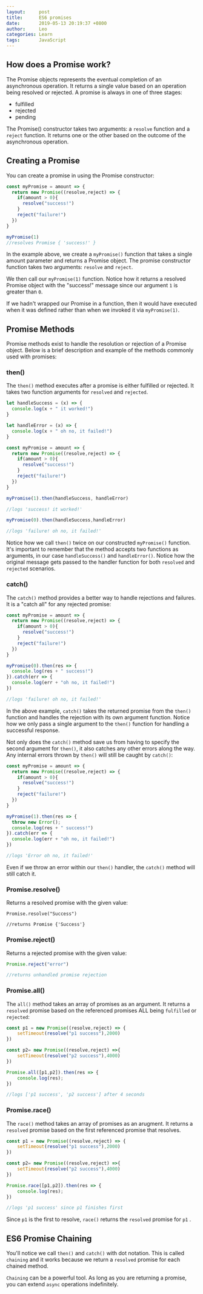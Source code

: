 ```yaml
---
layout:     post
title:      ES6 promises
date:       2019-05-13 20:19:37 +0800
author:     Leo
categories: Learn
tags:       JavaScript
---
```

## How does a Promise work?

The  Promise  objects represents the eventual completion of an asynchronous operation. It returns a single value based on an operation being  resolved  or  rejected. A promise is always in one of three stages:

-   fulfilled
-   rejected
-   pending

The  Promise()  constructor takes two arguments: a  `resolve`  function and a  `reject`  function. It returns one or the other based on the outcome of the asynchronous operation.

## Creating a Promise

You can create a promise in using the  Promise  constructor:

```js
const myPromise = amount => {
  return new Promise((resolve,reject) => {
    if(amount > 0){
      resolve("success!")
    }
    reject("failure!")
  })
}

myPromise(1)
//resolves Promise { 'success!' }
```

In the example above, we create a  `myPromise()`  function that takes a single  amount  parameter and returns a  Promise  object. The promise constructor function takes two arguments:  `resolve`  and  `reject`.

We then call our  `myPromise(1)`  function. Notice how it returns a resolved  Promise  object with the "success!" message since our argument  `1`  is greater than  `0`.

If we hadn't wrapped our  Promise  in a function, then it would have executed when it was defined rather than when we invoked it via  `myPromise(1)`.

## Promise Methods

Promise methods exist to handle the resolution or rejection of a  Promise  object. Below is a brief description and example of the methods commonly used with promises:

### then()
The  `then()`  method executes after a promise is either fulfilled or rejected. It takes two function arguments for  `resolved`  and  `rejected`.

```js
let handleSuccess = (x) => {
  console.log(x + " it worked!")
}

let handleError = (x) => {
  console.log(x + " oh no, it failed!")
}

const myPromise = amount => {
  return new Promise((resolve,reject) => {
    if(amount > 0){
      resolve("success!")
    }
    reject("failure!")
  })
}

myPromise(1).then(handleSuccess, handleError)

//logs 'success! it worked!'

myPromise(0).then(handleSuccess,handleError)

//logs 'failure! oh no, it failed!'
```

Notice how we call `then()` twice on our constructed `myPromise()` function. It's important to remember that the method accepts two functions as arguments, in our case `handleSuccess()` and `handleError()`. Notice how the original message gets passed to the handler function for both `resolved` and `rejected` scenarios.

### catch()
The `catch()` method provides a better way to handle rejections and failures. It is a "catch all" for any rejected promise:

```js
const myPromise = amount => {
  return new Promise((resolve,reject) => {
    if(amount > 0){
      resolve("success!")
    }
    reject("failure!")
  })
}

myPromise(0).then(res => {
  console.log(res + " success!")
}).catch(err => {
  console.log(err + "oh no, it failed!")
})

//logs 'failure! oh no, it failed!'
```

In the above example,  `catch()`  takes the returned promise from the  `then()`  function and handles the rejection with its own argument function. Notice how we only pass a single argument to the  `then()`  function for handling a successful response.

Not only does the  `catch()`  method save us from having to specify the second argument for  `then()`, it also catches any other errors along the way. Any internal errors thrown by  `then()`  will still be caught by  `catch()`:

```js
const myPromise = amount => {
  return new Promise((resolve,reject) => {
    if(amount > 0){
      resolve("success!")
    }
    reject("failure!")
  })
}

myPromise(1).then(res => {
  throw new Error();
  console.log(res + " success!")
}).catch(err => {
  console.log(err + "oh no, it failed!")
})

//logs 'Error oh no, it failed!'
```

Even if we throw an error within our  `then()`  handler, the  `catch()`  method will still catch it.

### Promise.resolve()

Returns a resolved promise with the given value:

```
Promise.resolve("Success")

//returns Promise {'Success'}
```

### Promise.reject()

Returns a rejected promise with the given value:

```js
Promise.reject("error")

//returns unhandled promise rejection
```

### Promise.all()

The  `all()`  method takes an array of promises as an argument. It returns a `resolved` promise based on the referenced promises ALL being `fulfilled` or `rejected`:

```js
const p1 = new Promise((resolve,reject) => {
    setTimeout(resolve("p1 success"),2000)
})

const p2= new Promise((resolve,reject) =>{
    setTimeout(resolve("p2 success"),4000)
})

Promise.all([p1,p2]).then(res => {
    console.log(res);
})

//logs ['p1 success', 'p2 success'] after 4 seconds
```

### Promise.race()

The  `race()`  method takes an array of promises as an arugment. It returns a `resolved` promise based on the first referenced promise that resolves.

```js
const p1 = new Promise((resolve,reject) => {
    setTimeout(resolve("p1 success"),2000)
})

const p2= new Promise((resolve,reject) =>{
    setTimeout(resolve("p2 success"),4000)
})

Promise.race([p1,p2]).then(res => {
    console.log(res);
})

//logs 'p1 success' since p1 finishes first
```

Since `p1` is the first to resolve, `race()` returns the `resolved` promise for `p1` .

## ES6 Promise Chaining

You'll notice we call  `then()`  and  `catch()`  with dot notation. This is called  `chaining`  and it works because we return a `resolved` promise for each chained method.

`Chaining` can be a powerful tool. As long as you are returning a promise, you can extend `async` operations indefinitely.

